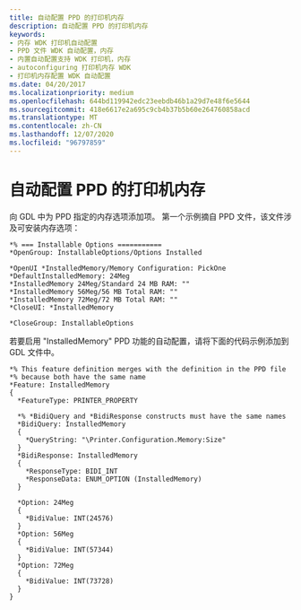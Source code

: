 ```yaml
---
title: 自动配置 PPD 的打印机内存
description: 自动配置 PPD 的打印机内存
keywords:
- 内存 WDK 打印机自动配置
- PPD 文件 WDK 自动配置，内存
- 内置自动配置支持 WDK 打印机，内存
- autoconfiguring 打印机内存 WDK
- 打印机内存配置 WDK 自动配置
ms.date: 04/20/2017
ms.localizationpriority: medium
ms.openlocfilehash: 644bd119942edc23eebdb46b1a29d7e48f6e5644
ms.sourcegitcommit: 418e6617e2a695c9cb4b37b5b60e264760858acd
ms.translationtype: MT
ms.contentlocale: zh-CN
ms.lasthandoff: 12/07/2020
ms.locfileid: "96797859"
---
```

# <a name="autoconfigure-the-printers-memory-for-ppd"></a>自动配置 PPD 的打印机内存


向 GDL 中为 PPD 指定的内存选项添加项。 第一个示例摘自 PPD 文件，该文件涉及可安装内存选项：

```PPD
*% === Installable Options ===========
*OpenGroup: InstallableOptions/Options Installed
 
*OpenUI *InstalledMemory/Memory Configuration: PickOne
*DefaultInstalledMemory: 24Meg
*InstalledMemory 24Meg/Standard 24 MB RAM: ""
*InstalledMemory 56Meg/56 MB Total RAM: ""
*InstalledMemory 72Meg/72 MB Total RAM: ""
*CloseUI: *InstalledMemory
 
*CloseGroup: InstallableOptions
```

若要启用 "InstalledMemory" PPD 功能的自动配置，请将下面的代码示例添加到 GDL 文件中。

```GDL
*% This feature definition merges with the definition in the PPD file
*% because both have the same name
*Feature: InstalledMemory
{
  *FeatureType: PRINTER_PROPERTY

  *% *BidiQuery and *BidiResponse constructs must have the same names
  *BidiQuery: InstalledMemory
  {
    *QueryString: "\Printer.Configuration.Memory:Size"
  }
  *BidiResponse: InstalledMemory
  {
    *ResponseType: BIDI_INT
    *ResponseData: ENUM_OPTION (InstalledMemory)
  }
 
  *Option: 24Meg
  { 
    *BidiValue: INT(24576)
  } 
  *Option: 56Meg
  {
    *BidiValue: INT(57344)
  }
  *Option: 72Meg
  {
    *BidiValue: INT(73728)
  }
}
```

 

 




